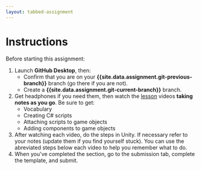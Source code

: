 ```yaml
---
layout: tabbed-assignment
---
```


# Instructions

Before starting this assignment:
1. Launch **GitHub Desktop**, then:
   - Confirm that you are on your **{{site.data.assignment.git-previous-branch}}** branch (go there if you are not).
   - Create a **{{site.data.assignment.git-current-branch}}** branch.
1. Get headphones if you need them, then watch the [lesson][] videos **taking notes as you go**. Be sure to get:
   - Vocabulary
   - Creating C# scripts
   - Attaching scripts to game objects
   - Adding components to game objects
1. After watching each video, do the steps in Unity. If necessary refer to your notes (update them if you find yourself stuck). You can use the abreviated steps below each video to help you remember what to do.
1. When you've completed the section, go to the submission tab, complete the template, and submit.

<!-- Don't edit links here, change them in _data/assignment.yml instead, -->

[lesson]: <{{site.data.assignment.lesson}}>
[slides]: <{{site.data.assignment.slides}}>
[template]: <{{site.data.assignment.template}}>
